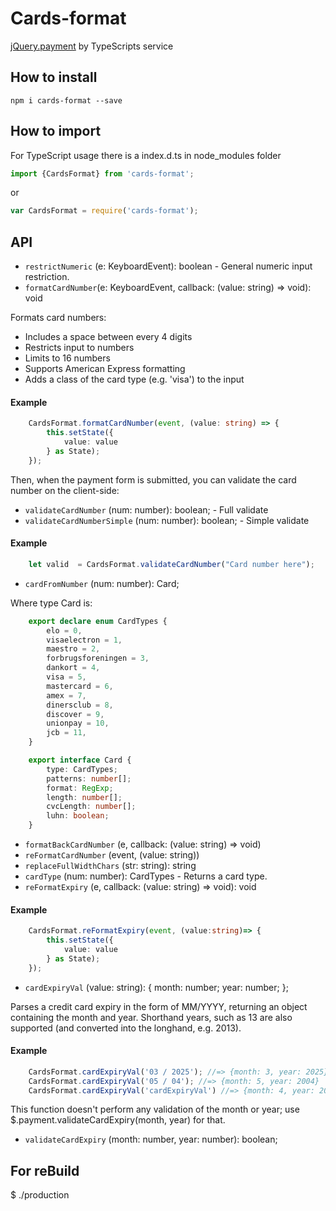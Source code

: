 # Cards-format

[jQuery.payment](https://github.com/stripe/jquery.payment#jquerypayment-) by TypeScripts service


## How to install
```
npm i cards-format --save
```

## How to import
For TypeScript usage there is a index.d.ts in node_modules folder
```typescript
import {CardsFormat} from 'cards-format';
```

or

```javascript
var CardsFormat = require('cards-format');
```

## API

+ `restrictNumeric` (e: KeyboardEvent): boolean - General numeric input restriction.
+ `formatCardNumber`(e: KeyboardEvent, callback: (value: string) => void): void

Formats card numbers:

* Includes a space between every 4 digits
*  Restricts input to numbers
*  Limits to 16 numbers
*  Supports American Express formatting
*  Adds a class of the card type (e.g. 'visa') to the input

#### Example
```typescript
    CardsFormat.formatCardNumber(event, (value: string) => {
        this.setState({
            value: value
        } as State);
    });
```
Then, when the payment form is submitted, you can validate the card number on the client-side:

+ `validateCardNumber` (num: number): boolean; - Full validate
+ `validateCardNumberSimple` (num: number): boolean; -  Simple validate

#### Example

```typescript
    let valid  = CardsFormat.validateCardNumber("Card number here");
```

+ `cardFromNumber` (num: number): Card;

Where type Card is:
```typescript
    export declare enum CardTypes {
        elo = 0,
        visaelectron = 1,
        maestro = 2,
        forbrugsforeningen = 3,
        dankort = 4,
        visa = 5,
        mastercard = 6,
        amex = 7,
        dinersclub = 8,
        discover = 9,
        unionpay = 10,
        jcb = 11,
    }

    export interface Card {
        type: CardTypes;
        patterns: number[];
        format: RegExp;
        length: number[];
        cvcLength: number[];
        luhn: boolean;
    }
```

+ `formatBackCardNumber` (e, callback: (value: string) => void)
+ `reFormatCardNumber` (event, (value: string))
+ `replaceFullWidthChars` (str: string): string
+ `cardType` (num: number): CardTypes - Returns a card type.
+ `reFormatExpiry` (e, callback: (value: string) => void): void
#### Example
```typescript
    CardsFormat.reFormatExpiry(event, (value:string)=> {
        this.setState({
            value: value
        } as State);
    });
```
+ `cardExpiryVal` (value: string): { month: number; year: number; };

Parses a credit card expiry in the form of MM/YYYY, returning an object containing the month and year. Shorthand years, such as 13 are also supported (and converted into the longhand, e.g. 2013).

#### Example
```typescript
    CardsFormat.cardExpiryVal('03 / 2025'); //=> {month: 3, year: 2025}
    CardsFormat.cardExpiryVal('05 / 04'); //=> {month: 5, year: 2004}
    CardsFormat.cardExpiryVal('cardExpiryVal') //=> {month: 4, year: 2020}
```

This function doesn't perform any validation of the month or year; use $.payment.validateCardExpiry(month, year) for that.

+ `validateCardExpiry`  (month: number, year: number): boolean;

## For reBuild

$ ./production
